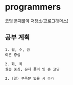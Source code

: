 # programmers
코딩 문제풀이 저장소(프로그래머스)

## 공부 계획
    1. 월, 수, 금
    이론 중심
    
    2. 화, 목
    실습 중심, 문제 풀이 및 손 코딩
    
    3. (일) 부족분 있을 시 추가

